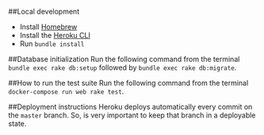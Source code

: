 ##Local development

- Install [Homebrew](https://brew.sh)
- Install the [Heroku CLI](https://devcenter.heroku.com/articles/heroku-cli)
- Run `bundle install`

##Database initialization
Run the following command from the terminal `bundle exec rake db:setup` followed by `bundle exec rake db:migrate`.

##How to run the test suite
Run the following command from the terminal `docker-compose run web rake test`.

##Deployment instructions
Heroku deploys automatically every commit on the `master` branch. So, is very important to keep that branch in a deployable state.
